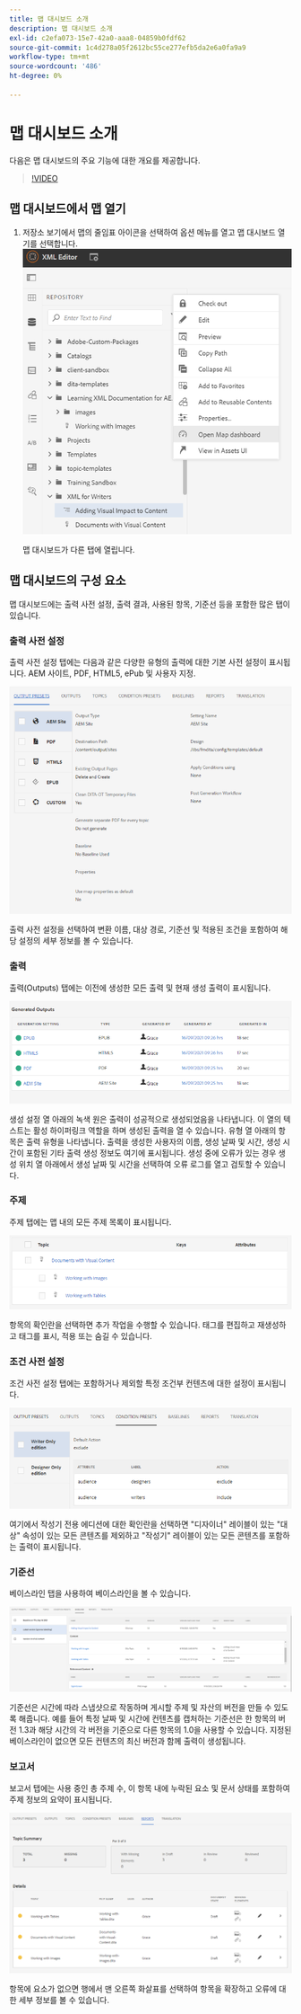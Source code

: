 ```yaml
---
title: 맵 대시보드 소개
description: 맵 대시보드 소개
exl-id: c2efa073-15e7-42a0-aaa8-04859b0fdf62
source-git-commit: 1c4d278a05f2612bc55ce277efb5da2e6a0fa9a9
workflow-type: tm+mt
source-wordcount: '486'
ht-degree: 0%

---
```


# 맵 대시보드 소개

다음은 맵 대시보드의 주요 기능에 대한 개요를 제공합니다.

>[!VIDEO](https://video.tv.adobe.com/v/339040?quality=12&learn=on)

## 맵 대시보드에서 맵 열기

1. 저장소 보기에서 맵의 줄임표 아이콘을 선택하여 옵션 메뉴를 열고 맵 대시보드 열기를 선택합니다.
   ![images/ellipsis-map-dashboard.png](images/ellipsis-map-dashboard.png)

   맵 대시보드가 다른 탭에 열립니다.

## 맵 대시보드의 구성 요소

맵 대시보드에는 출력 사전 설정, 출력 결과, 사용된 항목, 기준선 등을 포함한 많은 탭이 있습니다.

### 출력 사전 설정

출력 사전 설정 탭에는 다음과 같은 다양한 유형의 출력에 대한 기본 사전 설정이 표시됩니다. AEM 사이트, PDF, HTML5, ePub 및 사용자 지정.

![images/output-presets.png](images/output-presets.png)

출력 사전 설정을 선택하여 변환 이름, 대상 경로, 기준선 및 적용된 조건을 포함하여 해당 설정의 세부 정보를 볼 수 있습니다.

### 출력

출력(Outputs) 탭에는 이전에 생성한 모든 출력 및 현재 생성 출력이 표시됩니다.

![images/generated-outputs.png](images/generated-outputs.png)

생성 설정 열 아래의 녹색 원은 출력이 성공적으로 생성되었음을 나타냅니다. 이 열의 텍스트는 활성 하이퍼링크 역할을 하며 생성된 출력을 열 수 있습니다. 유형 열 아래의 항목은 출력 유형을 나타냅니다.
출력을 생성한 사용자의 이름, 생성 날짜 및 시간, 생성 시간이 포함된 기타 출력 생성 정보도 여기에 표시됩니다. 생성 중에 오류가 있는 경우 생성 위치 열 아래에서 생성 날짜 및 시간을 선택하여 오류 로그를 열고 검토할 수 있습니다.

### 주제

주제 탭에는 맵 내의 모든 주제 목록이 표시됩니다.

![images/topics.png](images/topics.png)

항목의 확인란을 선택하면 추가 작업을 수행할 수 있습니다. 태그를 편집하고 재생성하고 태그를 표시, 적용 또는 숨길 수 있습니다.

### 조건 사전 설정

조건 사전 설정 탭에는 포함하거나 제외할 특정 조건부 컨텐츠에 대한 설정이 표시됩니다.

![images/condition-presets.png](images/condition-presets.png)

여기에서 작성기 전용 에디션에 대한 확인란을 선택하면 &quot;디자이너&quot; 레이블이 있는 &quot;대상&quot; 속성이 있는 모든 콘텐츠를 제외하고 &quot;작성기&quot; 레이블이 있는 모든 콘텐츠를 포함하는 출력이 표시됩니다.

### 기준선

베이스라인 탭을 사용하여 베이스라인을 볼 수 있습니다.

![images/baselines.png](images/baselines.png)

기준선은 시간에 따라 스냅샷으로 작동하며 게시할 주제 및 자산의 버전을 만들 수 있도록 해줍니다. 예를 들어 특정 날짜 및 시간에 컨텐츠를 캡처하는 기준선은 한 항목의 버전 1.3과 해당 시간의 각 버전을 기준으로 다른 항목의 1.0을 사용할 수 있습니다.
지정된 베이스라인이 없으면 모든 컨텐츠의 최신 버전과 함께 출력이 생성됩니다.

### 보고서

보고서 탭에는 사용 중인 총 주제 수, 이 항목 내에 누락된 요소 및 문서 상태를 포함하여 주제 정보의 요약이 표시됩니다.

![images/reports.png](images/reports.png)

항목에 요소가 없으면 행에서 맨 오른쪽 화살표를 선택하여 항목을 확장하고 오류에 대한 세부 정보를 볼 수 있습니다.
